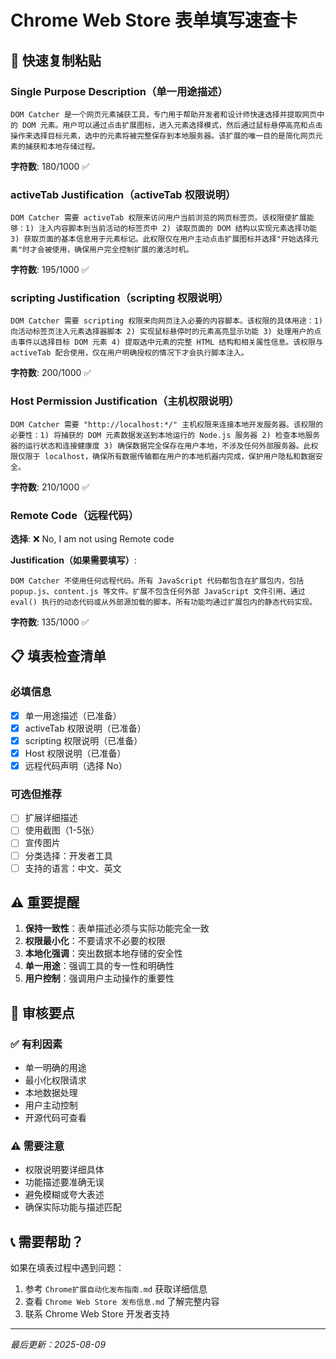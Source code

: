 # Chrome Web Store 表单填写速查卡

## 🚀 快速复制粘贴

### Single Purpose Description（单一用途描述）
```
DOM Catcher 是一个网页元素捕获工具，专门用于帮助开发者和设计师快速选择并提取网页中的 DOM 元素。用户可以通过点击扩展图标，进入元素选择模式，然后通过鼠标悬停高亮和点击操作来选择目标元素，选中的元素将被完整保存到本地服务器。该扩展的唯一目的是简化网页元素的捕获和本地存储过程。
```
**字符数**: 180/1000 ✅

### activeTab Justification（activeTab 权限说明）
```
DOM Catcher 需要 activeTab 权限来访问用户当前浏览的网页标签页。该权限使扩展能够：1) 注入内容脚本到当前活动的标签页中 2) 读取页面的 DOM 结构以实现元素选择功能 3) 获取页面的基本信息用于元素标记。此权限仅在用户主动点击扩展图标并选择"开始选择元素"时才会被使用，确保用户完全控制扩展的激活时机。
```
**字符数**: 195/1000 ✅

### scripting Justification（scripting 权限说明）  
```
DOM Catcher 需要 scripting 权限来向网页注入必要的内容脚本。该权限的具体用途：1) 向活动标签页注入元素选择器脚本 2) 实现鼠标悬停时的元素高亮显示功能 3) 处理用户的点击事件以选择目标 DOM 元素 4) 提取选中元素的完整 HTML 结构和相关属性信息。该权限与 activeTab 配合使用，仅在用户明确授权的情况下才会执行脚本注入。
```
**字符数**: 200/1000 ✅

### Host Permission Justification（主机权限说明）
```
DOM Catcher 需要 "http://localhost:*/" 主机权限来连接本地开发服务器。该权限的必要性：1) 将捕获的 DOM 元素数据发送到本地运行的 Node.js 服务器 2) 检查本地服务器的运行状态和连接健康度 3) 确保数据完全保存在用户本地，不涉及任何外部服务器。此权限仅限于 localhost，确保所有数据传输都在用户的本地机器内完成，保护用户隐私和数据安全。
```
**字符数**: 210/1000 ✅

### Remote Code（远程代码）
**选择**: ❌ No, I am not using Remote code

**Justification（如果需要填写）**:
```
DOM Catcher 不使用任何远程代码。所有 JavaScript 代码都包含在扩展包内，包括 popup.js、content.js 等文件。扩展不包含任何外部 JavaScript 文件引用、通过 eval() 执行的动态代码或从外部源加载的脚本。所有功能均通过扩展包内的静态代码实现。
```
**字符数**: 135/1000 ✅

## 📋 填表检查清单

### 必填信息
- [x] 单一用途描述（已准备）
- [x] activeTab 权限说明（已准备）
- [x] scripting 权限说明（已准备）
- [x] Host 权限说明（已准备）
- [x] 远程代码声明（选择 No）

### 可选但推荐
- [ ] 扩展详细描述
- [ ] 使用截图（1-5张）
- [ ] 宣传图片
- [ ] 分类选择：开发者工具
- [ ] 支持的语言：中文、英文

## ⚠️ 重要提醒

1. **保持一致性**：表单描述必须与实际功能完全一致
2. **权限最小化**：不要请求不必要的权限
3. **本地化强调**：突出数据本地存储的安全性
4. **单一用途**：强调工具的专一性和明确性
5. **用户控制**：强调用户主动操作的重要性

## 🎯 审核要点

### ✅ 有利因素
- 单一明确的用途
- 最小化权限请求
- 本地数据处理
- 用户主动控制
- 开源代码可查看

### ⚠️ 需要注意
- 权限说明要详细具体
- 功能描述要准确无误
- 避免模糊或夸大表述
- 确保实际功能与描述匹配

## 📞 需要帮助？

如果在填表过程中遇到问题：
1. 参考 `Chrome扩展自动化发布指南.md` 获取详细信息
2. 查看 `Chrome Web Store 发布信息.md` 了解完整内容
3. 联系 Chrome Web Store 开发者支持

---
*最后更新：2025-08-09*
